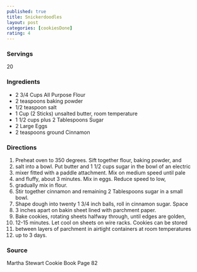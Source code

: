 ```yaml
---
published: true
title: Snickerdoodles
layout: post
categories: [cookiesDone]
rating: 4
---
```

### Servings
20

### Ingredients
- 2 3/4 Cups All Purpose Flour
- 2 teaspoons baking powder
- 1/2 teaspoon salt
- 1 Cup (2 Sticks) unsalted butter, room temperature
- 1 1/2 cups plus 2 Tablespoons Sugar
- 2 Large Eggs
- 2 teaspoons ground Cinnamon

### Directions
1. Preheat oven to 350 degrees.  Sift together flour, baking powder, and
2. salt into a bowl.  Put butter and 1 1/2 cups sugar in the bowl of an electric
3. mixer fitted with a paddle attachment.  Mix on medium speed until pale
4. and fluffy, about 3 minutes.  Mix in eggs.  Reduce speed to low,
5. gradually mix in flour.
6. Stir together cinnamon and remaining 2 Tablespoons sugar in a small bowl.
7. Shape dough into twenty 1 3/4 inch balls, roll in cinnamon sugar.  Space
8. 3 inches apart on bakin sheet lined with parchment paper.
9. Bake cookies, rotating sheets halfway through, until edges are golden,
10. 12-15 minutes.  Let cool on sheets on wire racks.  Cookies can be stored
11. between layers of parchment in airtight containers at room temperatures
12. up to 3 days.

### Source
Martha Stewart Cookie Book Page 82
